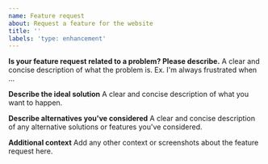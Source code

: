 ```yaml
---
name: Feature request
about: Request a feature for the website
title: ''
labels: 'type: enhancement'
---
```


**Is your feature request related to a problem? Please describe.**
A clear and concise description of what the problem is. Ex. I'm always frustrated when ...

**Describe the ideal solution**
A clear and concise description of what you want to happen.

**Describe alternatives you've considered**
A clear and concise description of any alternative solutions or features you've considered.

**Additional context**
Add any other context or screenshots about the feature request here.
